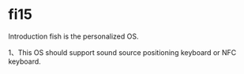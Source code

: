 # fi15

Introduction
fish is the personalized OS.

1、This OS should support sound source positioning keyboard or NFC keyboard.
